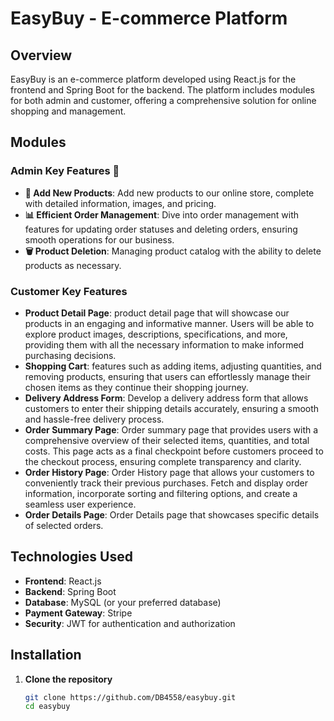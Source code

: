 # EasyBuy - E-commerce Platform

## Overview
EasyBuy is an e-commerce platform developed using React.js for the frontend and Spring Boot for the backend. The platform includes modules for both admin and customer, offering a comprehensive solution for online shopping and management.

## Modules

### Admin Key Features 🛒
- **🌟 Add New Products**: Add new products to our online store, complete with detailed information, images, and pricing.
- **📊 Efficient Order Management**: Dive into order management with features for updating order statuses and deleting orders, ensuring smooth operations for our business.
- **🗑️ Product Deletion**: Managing product catalog with the ability to delete products as necessary.

### Customer Key Features
- **Product Detail Page**: product detail page that will showcase our products in an engaging and informative manner. Users will be able to explore product images, descriptions, specifications, and more, providing them with all the necessary information to make informed purchasing decisions.
- **Shopping Cart**: features such as adding items, adjusting quantities, and removing products, ensuring that users can effortlessly manage their chosen items as they continue their shopping journey.
- **Delivery Address Form**: Develop a delivery address form that allows customers to enter their shipping details accurately, ensuring a smooth and hassle-free delivery process.
- **Order Summary Page**: Order summary page that provides users with a comprehensive overview of their selected items, quantities, and total costs. This page acts as a final checkpoint before customers proceed to the checkout process, ensuring complete transparency and clarity.
- **Order History Page**:  Order History page that allows your customers to conveniently track their previous purchases. Fetch and display order information, incorporate sorting and filtering options, and create a seamless user experience.
- **Order Details Page**: Order Details page that showcases specific details of selected orders. 

## Technologies Used
- **Frontend**: React.js
- **Backend**: Spring Boot
- **Database**: MySQL (or your preferred database)
- **Payment Gateway**: Stripe
- **Security**: JWT for authentication and authorization

## Installation

1. **Clone the repository**
   ```bash
   git clone https://github.com/DB4558/easybuy.git
   cd easybuy
